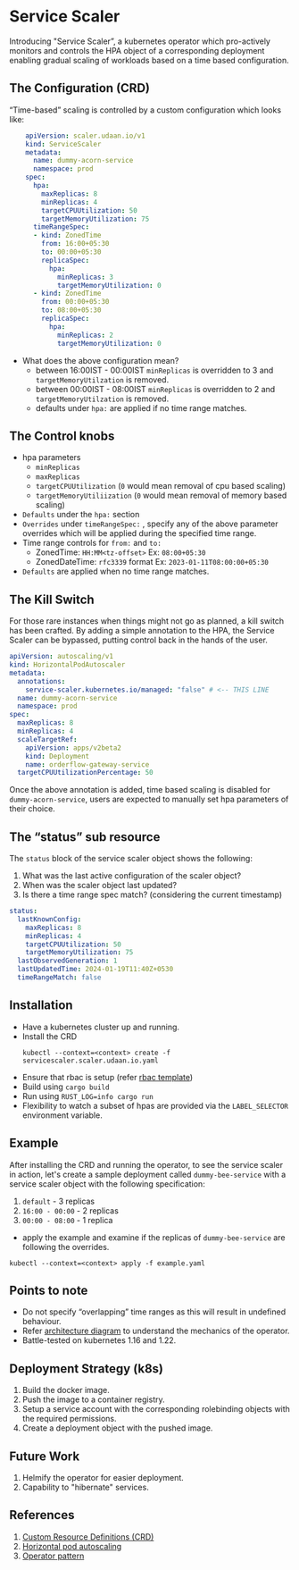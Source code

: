 # Service Scaler
Introducing "Service Scaler”, a kubernetes operator which pro-actively monitors and controls the HPA object of a corresponding deployment enabling gradual scaling of workloads based on a time based configuration.

## The Configuration (CRD)
“Time-based” scaling is controlled by a custom configuration which looks like:
```yaml
    apiVersion: scaler.udaan.io/v1
    kind: ServiceScaler
    metadata:
      name: dummy-acorn-service
      namespace: prod
    spec:
      hpa:
        maxReplicas: 8
        minReplicas: 4
        targetCPUUtilization: 50
        targetMemoryUtilization: 75
      timeRangeSpec:
      - kind: ZonedTime
    	from: 16:00+05:30
        to: 00:00+05:30
        replicaSpec:
          hpa:
            minReplicas: 3
            targetMemoryUtilization: 0
      - kind: ZonedTime
        from: 00:00+05:30
        to: 08:00+05:30
        replicaSpec:
          hpa:
            minReplicas: 2
            targetMemoryUtilization: 0
  ```
- What does the above configuration mean?
    - between 16:00IST - 00:00IST `minReplicas` is overridden to 3 and `targetMemoryUtilzation` is removed.
    - between 00:00IST - 08:00IST `minReplicas` is overridden to 2 and `targetMemoryUtilzation` is removed.
    - defaults under `hpa:` are applied if no time range matches.

## The Control knobs
- hpa parameters
    - ``minReplicas``
    - ``maxReplicas``
    - ``targetCPUUtilization``  (`0` would mean removal of cpu based scaling)
    - ``targetMemoryUtiliization`` (`0` would mean removal of memory based scaling)
- `Defaults` under the `hpa:` section
- `Overrides` under `timeRangeSpec:` , specify any of the above parameter overrides which will be applied during the specified time range.
- Time range controls for `from:` and `to:`
    - ZonedTime: `HH:MM<tz-offset>` Ex:  `08:00+05:30`
    - ZonedDateTime: `rfc3339` format Ex: `2023-01-11T08:00:00+05:30`
- `Defaults` are applied when no time range matches.

## The Kill Switch

For those rare instances when things might not go as planned, a kill switch has been crafted. By adding a simple annotation to the HPA, the Service Scaler can be bypassed, putting control back in the hands of the user.
  ```yaml
  apiVersion: autoscaling/v1
  kind: HorizontalPodAutoscaler
  metadata:
    annotations:
      service-scaler.kubernetes.io/managed: "false" # <-- THIS LINE
    name: dummy-acorn-service
    namespace: prod
  spec:
    maxReplicas: 8
    minReplicas: 4
    scaleTargetRef:
      apiVersion: apps/v2beta2
      kind: Deployment
      name: orderflow-gateway-service
    targetCPUUtilizationPercentage: 50
  ```
Once the above annotation is added, time based scaling is disabled for ``dummy-acorn-service``, users are expected to manually set hpa parameters of their choice.

## The “status” sub resource
The ``status`` block of the service scaler object shows the following:
1. What was the last active configuration of the scaler object?
2. When was the scaler object last updated?
3. Is there a time range spec match? (considering the current timestamp)
```yaml
status:
  lastKnownConfig:
    maxReplicas: 8
    minReplicas: 4
    targetCPUUtilization: 50
    targetMemoryUtilization: 75
  lastObservedGeneration: 1
  lastUpdatedTime: 2024-01-19T11:40Z+0530
  timeRangeMatch: false
```

## Installation
* Have a kubernetes cluster up and running.
* Install the CRD
    ```
    kubectl --context=<context> create -f servicescaler.scaler.udaan.io.yaml
    ```
* Ensure that rbac is setup (refer [rbac template](rbac.yaml))
* Build using ``cargo build``
* Run using ``RUST_LOG=info cargo run``
* Flexibility to watch a subset of hpas are provided via the ``LABEL_SELECTOR`` environment variable.

## Example
After installing the CRD and running the operator, to see the service scaler in action, let's create a sample deployment called ``dummy-bee-service`` with a service scaler object with the following specification:
1. ``default`` -  3 replicas
2. ``16:00 - 00:00`` - 2 replicas
3. ``00:00 - 08:00`` - 1 replica

* apply the example and examine if the replicas of ``dummy-bee-service`` are following the overrides.
```shell
kubectl --context=<context> apply -f example.yaml
```

## Points to note
- Do not specify “overlapping” time ranges as this will result in undefined behaviour.
- Refer [architecture diagram](architecture.png) to understand the mechanics of the operator.
- Battle-tested on kubernetes 1.16 and 1.22.

## Deployment Strategy (k8s)
1. Build the docker image.
2. Push the image to a container registry.
3. Setup a service account with the corresponding rolebinding objects with the required permissions.
4. Create a deployment object with the pushed image.

## Future Work
1. Helmify the operator for easier deployment.
2. Capability to "hibernate" services.

## References
1. [Custom Resource Definitions (CRD)](https://kubernetes.io/docs/concepts/extend-kubernetes/api-extension/custom-resources/)
2. [Horizontal pod autoscaling](https://kubernetes.io/docs/tasks/run-application/horizontal-pod-autoscale/)
3. [Operator pattern](https://kubernetes.io/docs/concepts/extend-kubernetes/operator/)
